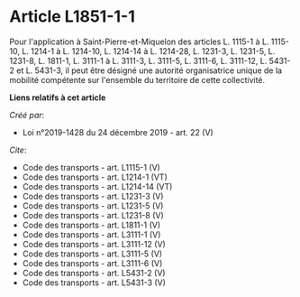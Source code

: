 # Article L1851-1-1

Pour l'application à Saint-Pierre-et-Miquelon des articles L. 1115-1 à L. 1115-10, L. 1214-1 à L. 1214-10, L. 1214-14 à L.
1214-28, L. 1231-3, L. 1231-5, L. 1231-8, L. 1811-1, L. 3111-1 à L. 3111-3, L. 3111-5, L. 3111-6, L. 3111-12, L. 5431-2 et L.
5431-3, il peut être désigné une autorité organisatrice unique de la mobilité compétente sur l'ensemble du territoire de
cette collectivité.

**Liens relatifs à cet article**

_Créé par_:

  - Loi n°2019-1428 du 24 décembre 2019 - art. 22 (V)

_Cite_:

  - Code des transports - art. L1115-1 (V)
  - Code des transports - art. L1214-1 (VT)
  - Code des transports - art. L1214-14 (VT)
  - Code des transports - art. L1231-3 (V)
  - Code des transports - art. L1231-5 (V)
  - Code des transports - art. L1231-8 (V)
  - Code des transports - art. L1811-1 (V)
  - Code des transports - art. L3111-1 (V)
  - Code des transports - art. L3111-12 (V)
  - Code des transports - art. L3111-5 (V)
  - Code des transports - art. L3111-6 (V)
  - Code des transports - art. L5431-2 (V)
  - Code des transports - art. L5431-3 (V)
